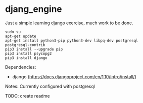 # djang_engine

Just a simple learning django exercise, much work to be done.

```
sudo su
apt-get update
apt-get install python3-pip python3-dev libpq-dev postgresql postgresql-contrib
pip3 install --upgrade pip
pip3 install psycopg2
pip3 install django
```

Dependencies: 
  - django (https://docs.djangoproject.com/en/1.10/intro/install/)

Notes:
  Currently configured with postgresql

TODO: create readme
